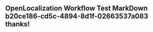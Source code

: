 <properties
ms.topic="hero-topic"
ms.test1="hero-topic"
ms.test2="test"/>

## OpenLocalization Workflow Test MarkDown b20ce186-cd5c-4894-8d1f-02663537a083 thanks!
